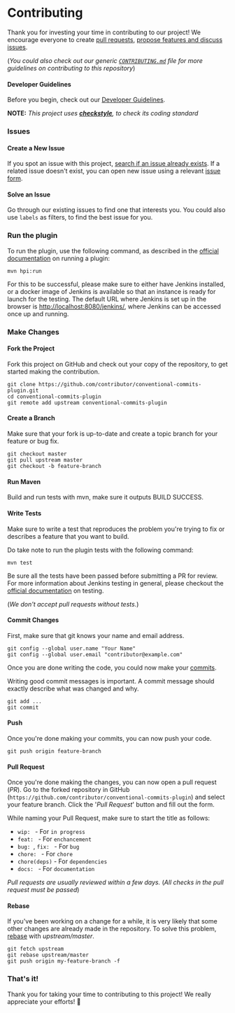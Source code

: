 # Contributing

Thank you for investing your time in contributing to our project! We encourage everyone to create [pull requests](https://github.com/jenkinsci/conventional-commits-plugin/pulls), [propose features and discuss issues](https://github.com/jenkinsci/conventional-commits-plugin/issues).

(*You could also check out our generic [`CONTRIBUTING.md`](https://github.com/jenkinsci/.github/blob/master/CONTRIBUTING.md) file for more guidelines on contributing to this repository*)

#### Developer Guidelines

Before you begin, check out our [Developer Guidelines](https://www.jenkins.io/doc/developer/tutorial/prepare/).

**NOTE:** *This project uses [**checkstyle**](https://checkstyle.sourceforge.io/google_style.html), to check its coding standard*

### Issues

#### Create a New Issue

If you spot an issue with this project, [search if an issue already exists](https://github.com/jenkinsci/conventional-commits-plugin/issues). If a related issue doesn't exist, you can open new issue using a relevant [issue form](https://github.com/jenkinsci/conventional-commits-plugin/issues/new/choose).

#### Solve an Issue

Go through our existing issues to find one that interests you. You could also use `labels` as filters, to find the best issue for you.

### Run the plugin

To run the plugin, use the following command, as described in the [official documentation](https://www.jenkins.io/doc/developer/tutorial/run/) on running a plugin:
```shell
mvn hpi:run
```

For this to be successful, please make sure to either have Jenkins installed, or a docker image of Jenkins is available so that an instance is ready for launch for the testing. The default URL where Jenkins is set up in the browser is [http://localhost:8080/jenkins/](http://localhost:8080/jenkins/), where Jenkins can be accessed once up and running. 

### Make Changes

#### Fork the Project

Fork this project on GitHub and check out your copy of the repository, to get started making the contribution.

```shell
git clone https://github.com/contributor/conventional-commits-plugin.git
cd conventional-commits-plugin
git remote add upstream conventional-commits-plugin
```

#### Create a Branch

Make sure that your fork is up-to-date and create a topic branch for your feature or bug fix.

```shell
git checkout master
git pull upstream master
git checkout -b feature-branch
```

#### Run Maven

Build and run tests with mvn, make sure it outputs BUILD SUCCESS.

#### Write Tests

Make sure to write a test that reproduces the problem you're trying to fix or describes a feature that you want to build.

Do take note to run the plugin tests with the following command:
```shell
mvn test
```
Be sure all the tests have been passed before submitting a PR for review. For more information about Jenkins testing in general, please checkout the [official documentation](https://www.jenkins.io/doc/developer/testing/) on testing. 

(*We don't accept pull requests without tests.*)

#### Commit Changes

First, make sure that git knows your name and email address.

```shell
git config --global user.name "Your Name"
git config --global user.email "contributor@example.com"
```

Once you are done writing the code, you could now make your [commits](https://git-scm.com/docs/git-commit).

Writing good commit messages is important. A commit message should exactly describe what was changed and why.

```shell
git add ...
git commit
```

#### Push

Once you're done making your commits, you can now push your code.

```shell
git push origin feature-branch
```

#### Pull Request

Once you're done making the changes, you can now open a pull request (*PR*). Go to the forked repository in GitHub (`https://github.com/contributor/conventional-commits-plugin`) and select your feature branch. Click the '*Pull Request*' button and fill out the form.

While naming your Pull Request, make sure to start the title as follows:
* `wip: ` - For `in progress`
* `feat: ` - For `enchancement`
* `bug: `, `fix: ` - For `bug`
* `chore: ` - For `chore`
* `chore(deps)` - For `dependencies`
* `docs: ` - For `documentation`

*Pull requests are usually reviewed within a few days.* (*All checks in the pull request must be passed*)

#### Rebase

If you've been working on a change for a while, it is very likely that some other changes are already made in the repository. To solve this problem, [rebase](https://docs.github.com/en/get-started/using-git/about-git-rebase) with *upstream/master*.

```shell
git fetch upstream
git rebase upstream/master
git push origin my-feature-branch -f
```

### That's it!

Thank you for taking your time to contributing to this project! We really appreciate your efforts! 🚀
